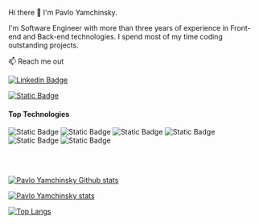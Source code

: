 Hi there 👋 I'm Pavlo Yamchinsky.

I'm Software Engineer with more than three years of experience in Front-end and Back-end technologies.
I spend most of my time coding outstanding projects.

:mailbox: Reach me out

[![Linkedin Badge](https://img.shields.io/badge/Linkedin-blue?style=flat&logo=Linkedin&logoColor=%230A66C2&labelColor=white)](https://www.linkedin.com/in/pavlo-yamchynskyi-27375b83/)

[![Static Badge](https://img.shields.io/badge/Pavlo%20Yamchinsky-red?style=flat&logo=Gmail&logoColor=%23EA4335&labelColor=white)](mailto:pavloyamchinsky%40gmail.com)


#### Top Technologies

![Static Badge](https://img.shields.io/badge/js-black?style=flat&logo=Javascript&logoColor=%23F7DF1E&labelColor=black)
![Static Badge](https://img.shields.io/badge/typescript-black?style=flat&logo=TypeScript&logoColor=%233178C6&labelColor=white)
![Static Badge](https://img.shields.io/badge/react-black?style=flat&logo=React&logoColor=%2361DAFB&labelColor=white)
![Static Badge](https://img.shields.io/badge/node-black?style=flat&logo=Node.js&logoColor=%23339933&labelColor=green)
![Static Badge](https://img.shields.io/badge/nest-black?style=flat&logo=Nestjs&logoColor=%23E0234E&labelColor=white)
![Static Badge](https://img.shields.io/badge/graphql-black?style=flat&logo=GraphQl&logoColor=%23E10098&labelColor=white)

</br>
</br>

[![Pavlo Yamchinsky Github stats](https://github-readme-stats.vercel.app/api/yamchinsky?username=yamchinsky&theme=cobalt&show_icons=true)](https://github.com/anuraghazra/github-readme-stats)

[![Pavlo Yamchinsky stats](https://github-readme-stats.vercel.app/api/yamchinsky?username=yamchinsky)](https://github.com/anuraghazra/github-readme-stats)

[![Top Langs](https://github-readme-stats.vercel.app/api/top-langs/?username=yamchinsky&layout=compact)](https://github.com/anuraghazra/github-readme-stats)
